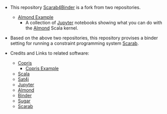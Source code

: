 -   This repository [Scarab4Binder](https://github.com/TakehideSoh/Scarab4Binder) is a fork from two repositories. 
    -   [Almond Example](https://github.com/almond-sh/examples)
        -   A collection of [Jupyter](http://jupyter.org/) notebooks showing what you can do with
            the [Almond](https://almond.sh/) Scala kernel.

-   Based on the above two repositories, this repository provises a
    binder setting for running a constraint programming system [Scarab](https://tsoh.org/scarab/).

-   Credits and Links to related software: 
    -   [Copris](http://bach.istc.kobe-u.ac.jp/copris/)
        -   [Copris Example](https://github.com/tamura70/copris-examples)
    -   [Scala](https://www.scala-lang.org)
    -   [Sat4j](https://www.scala-lang.org)
    -   [Jupyter](http://jupyter.org/)
    -   [Almond](https://almond.sh)
    -   [Binder](https://mybinder.org)
    -   [Sugar](http://bach.istc.kobe-u.ac.jp/sugar/)
    -   [Scarab](https://tsoh.org/scarab/)

